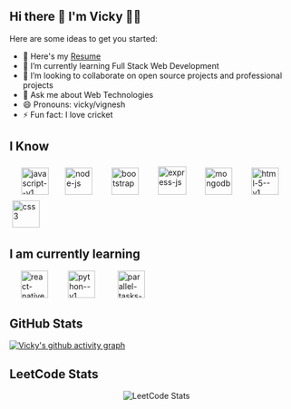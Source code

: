 ## Hi there 👋 I'm Vicky 👩‍💻

Here are some ideas to get you started:

- 🔭 Here's my [Resume](https://docs.google.com/document/d/1Vs9RfjIbjIWbTgnbXdJ1ynOVa5fAjqTLN_n_RAM5CYc/edit?usp=drivesdk)
- 🌱 I’m currently learning Full Stack Web Development
- 👯 I’m looking to collaborate on open source projects and professional projects
- 💬 Ask me about Web Technologies
- 😄 Pronouns: vicky/vignesh
- ⚡ Fun fact: I love cricket 

## I Know

&nbsp;&nbsp;&nbsp;&nbsp;<img width="48" height="48" style="margin:5px;" src="https://img.icons8.com/color/48/javascript--v1.png" alt="javascript--v1"/>&nbsp;&nbsp;&nbsp;&nbsp;   <img width="48" height="48" style="margin:5px;" src="https://img.icons8.com/fluency/48/node-js.png" alt="node-js"/> &nbsp;&nbsp;&nbsp;&nbsp;    <img width="48" height="48" src="https://img.icons8.com/color-glass/48/bootstrap.png" style="margin:5px;" alt="bootstrap"/> &nbsp;&nbsp;&nbsp;&nbsp;  <img width="50" height="50" style="margin:5px;" src="https://img.icons8.com/ios/50/express-js.png" alt="express-js"/> &nbsp;&nbsp;&nbsp;&nbsp;  <img width="48" height="48" style="margin:5px;" src="https://img.icons8.com/color/48/mongodb.png" alt="mongodb"/>  &nbsp;&nbsp;&nbsp;&nbsp;  <img width="48" height="48" style="margin:5px;" src="https://img.icons8.com/color/48/html-5--v1.png" alt="html-5--v1"/>  &nbsp;&nbsp;&nbsp;&nbsp;  <img width="48" height="48" style="margin:5px;" src="https://img.icons8.com/color/48/css3.png" alt="css3"/>

## I am currently learning 

&nbsp;&nbsp;&nbsp;&nbsp; <img width="48" height="48" src="https://img.icons8.com/color/48/react-native.png" alt="react-native"/>&nbsp;&nbsp;&nbsp;&nbsp;&nbsp;&nbsp;&nbsp;&nbsp;   <img width="48" height="48" src="https://img.icons8.com/color/48/python--v1.png" alt="python--v1"/>  &nbsp;&nbsp;&nbsp;&nbsp;&nbsp;&nbsp;&nbsp;&nbsp;  <img width="48" height="48" src="https://img.icons8.com/fluency/48/parallel-tasks--v1.png" alt="parallel-tasks--v1"/>

## GitHub Stats
[![Vicky's github activity graph](https://github-readme-activity-graph.vercel.app/graph?username=vicky-at-web&bg_color=000000&color=ffffff&line=4c7f9e&point=ffffff&area=true&hide_border=true)](https://github.com/ashutosh00710/github-readme-activity-graph)

## LeetCode Stats
 &nbsp;&nbsp;&nbsp;&nbsp;&nbsp;&nbsp;&nbsp;&nbsp;&nbsp;&nbsp;&nbsp;&nbsp;&nbsp;&nbsp;&nbsp;&nbsp;&nbsp;&nbsp;&nbsp;&nbsp;&nbsp;&nbsp;&nbsp;&nbsp;&nbsp;&nbsp;&nbsp;&nbsp;&nbsp;&nbsp;&nbsp;&nbsp;&nbsp;&nbsp;&nbsp;&nbsp;&nbsp;&nbsp;&nbsp;&nbsp;&nbsp;&nbsp;&nbsp;&nbsp;&nbsp;&nbsp;&nbsp;&nbsp;&nbsp;&nbsp; ![LeetCode Stats](https://leetcard.jacoblin.cool/vicky-codes?theme=dark&font=Alata)
